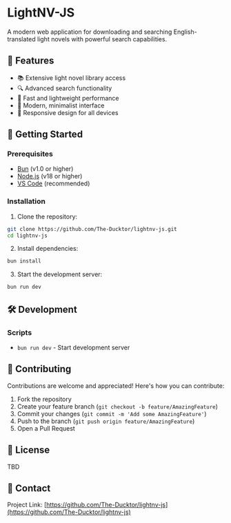 # LightNV-JS

A modern web application for downloading and searching
English-translated light novels with powerful search capabilities.

## 🌟 Features

- 📚 Extensive light novel library access
- 🔍 Advanced search functionality
- 💨 Fast and lightweight performance
- 🎨 Modern, minimalist interface
- 📱 Responsive design for all devices

## 🚀 Getting Started

### Prerequisites

- [Bun](https://bun.sh) (v1.0 or higher)
- [Node.js](https://nodejs.org) (v18 or higher)
- [VS Code](https://code.visualstudio.com/) (recommended)

### Installation

1. Clone the repository:
```bash
git clone https://github.com/The-Ducktor/lightnv-js.git
cd lightnv-js
```

2. Install dependencies:
```bash
bun install
```

3. Start the development server:
```bash
bun run dev
```

## 🛠️ Development

### Scripts

- `bun run dev` - Start development server


## 🤝 Contributing

Contributions are welcome and appreciated! Here's how you can contribute:

1. Fork the repository
2. Create your feature branch (`git checkout -b feature/AmazingFeature`)
3. Commit your changes (`git commit -m 'Add some AmazingFeature'`)
4. Push to the branch (`git push origin feature/AmazingFeature`)
5. Open a Pull Request

## 📝 License

TBD

## 📧 Contact

Project Link: [https://github.com/The-Ducktor/lightnv-js](https://github.com/The-Ducktor/lightnv-js)
